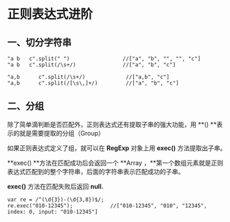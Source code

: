 # 正则表达式进阶

## 一、切分字符串

```
"a b   c".split(" ")                 //["a", "b", "", "", "c"]
"a b   c".split(/\s+/)               //["a", "b", "c"]
```

```
"a,b      c".split(/\s+/)             //["a,b", "c"]
"a,b      c".split(/[\s\,]+/)         //["a", "b", "c"]
```

## 二、分组

除了简单滴判断是否匹配外，正则表达式还有提取子串的强大功能，用 **\(\) **表示的就是需要提取的分组（Group）

如果正则表达式定义了组，就可以在 **RegExp** 对象上用  **exec\(\)** 方法提取出子串。

**exec\(\) **方法在匹配成功后会返回一个 **Array ，**第一个数组元素就是正则表达式匹配到的整个字符串，后面的字符串表示匹配成功的子串。

**exec\(\)** 方法在匹配失败后返回 **null.**

```
var re = /^(\d{3})-(\d{3,8})$/;
re.exec("010-12345");            //["010-12345", "010", "12345", index: 0, input: "010-12345"]
```



